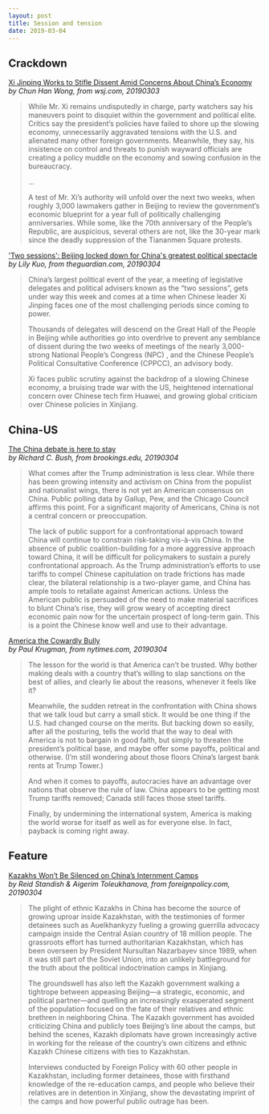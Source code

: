 ```yaml
---
layout: post
title: Session and tension
date: 2019-03-04
---
```


## Crackdown

[Xi Jinping Works to Stifle Dissent Amid Concerns About China’s Economy](https://www.wsj.com/articles/xi-jinping-works-to-stifle-dissent-amid-concerns-about-chinas-economy-11551609000) <br> *by Chun Han Wong, from wsj.com, 20190303*

> While Mr. Xi remains undisputedly in charge, party watchers say his maneuvers point to disquiet within the government and political elite. Critics say the president’s policies have failed to shore up the slowing economy, unnecessarily aggravated tensions with the U.S. and alienated many other foreign governments. Meanwhile, they say, his insistence on control and threats to punish wayward officials are creating a policy muddle on the economy and sowing confusion in the bureaucracy.
>
> ...
>
> A test of Mr. Xi’s authority will unfold over the next two weeks, when roughly 3,000 lawmakers gather in Beijing to review the government’s economic blueprint for a year full of politically challenging anniversaries. While some, like the 70th anniversary of the People’s Republic, are auspicious, several others are not, like the 30-year mark since the deadly suppression of the Tiananmen Square protests.

['Two sessions': Beijing locked down for China's greatest political spectacle](https://www.theguardian.com/world/2019/mar/04/two-sessions-beijing-locked-down-for-chinas-greatest-political-spectacle) <br> *by Lily Kuo, from theguardian.com, 20190304*

> China’s largest political event of the year, a meeting of legislative delegates and political advisers known as the “two sessions”, gets under way this week and comes at a time when Chinese leader Xi Jinping faces one of the most challenging periods since coming to power.
>
> Thousands of delegates will descend on the Great Hall of the People in Beijing while authorities go into overdrive to prevent any semblance of dissent during the two weeks of meetings of the nearly 3,000-strong National People’s Congress (NPC) , and the Chinese People’s Political Consultative Conference (CPPCC), an advisory body.
>
> Xi faces public scrutiny against the backdrop of a slowing Chinese economy, a bruising trade war with the US, heightened international concern over Chinese tech firm Huawei, and growing global criticism over Chinese policies in Xinjiang.

## China-US

[The China debate is here to stay](https://www.brookings.edu/blog/order-from-chaos/2019/03/04/the-china-debate-is-here-to-stay/) <br> *by Richard C. Bush, from brookings.edu, 20190304*

> What comes after the Trump administration is less clear. While there has been growing intensity and activism on China from the populist and nationalist wings, there is not yet an American consensus on China. Public polling data by Gallup, Pew, and the Chicago Council affirms this point. For a significant majority of Americans, China is not a central concern or preoccupation.
>
> The lack of public support for a confrontational approach toward China will continue to constrain risk-taking vis-à-vis China. In the absence of public coalition-building for a more aggressive approach toward China, it will be difficult for policymakers to sustain a purely confrontational approach. As the Trump administration’s efforts to use tariffs to compel Chinese capitulation on trade frictions has made clear, the bilateral relationship is a two-player game, and China has ample tools to retaliate against American actions. Unless the American public is persuaded of the need to make material sacrifices to blunt China’s rise, they will grow weary of accepting direct economic pain now for the uncertain prospect of long-term gain. This is a point the Chinese know well and use to their advantage.

[America the Cowardly Bully](https://www.nytimes.com/2019/03/04/opinion/trump-trade-war.html) <br> *by Paul Krugman, from nytimes.com, 20190304*

> The lesson for the world is that America can’t be trusted. Why bother making deals with a country that’s willing to slap sanctions on the best of allies, and clearly lie about the reasons, whenever it feels like it?
>
> Meanwhile, the sudden retreat in the confrontation with China shows that we talk loud but carry a small stick. It would be one thing if the U.S. had changed course on the merits. But backing down so easily, after all the posturing, tells the world that the way to deal with America is not to bargain in good faith, but simply to threaten the president’s political base, and maybe offer some payoffs, political and otherwise. (I’m still wondering about those floors China’s largest bank rents at Trump Tower.)
>
> And when it comes to payoffs, autocracies have an advantage over nations that observe the rule of law. China appears to be getting most Trump tariffs removed; Canada still faces those steel tariffs.
>
> Finally, by undermining the international system, America is making the world worse for itself as well as for everyone else. In fact, payback is coming right away.

## Feature

[Kazakhs Won’t Be Silenced on China’s Internment Camps](https://foreignpolicy.com/2019/03/04/961387-concentrationcamps-china-xinjiang-internment-kazakh-muslim/) <br> *by Reid Standish & Aigerim Toleukhanova, from foreignpolicy.com, 20190304*

> The plight of ethnic Kazakhs in China has become the source of growing uproar inside Kazakhstan, with the testimonies of former detainees such as Auelkhankyzy fueling a growing guerrilla advocacy campaign inside the Central Asian country of 18 million people. The grassroots effort has turned authoritarian Kazakhstan, which has been overseen by President Nursultan Nazarbayev since 1989, when it was still part of the Soviet Union, into an unlikely battleground for the truth about the political indoctrination camps in Xinjiang.
>
> The groundswell has also left the Kazakh government walking a tightrope between appeasing Beijing—a strategic, economic, and political partner—and quelling an increasingly exasperated segment of the population focused on the fate of their relatives and ethnic brethren in neighboring China. The Kazakh government has avoided criticizing China and publicly toes Beijing’s line about the camps, but behind the scenes, Kazakh diplomats have grown increasingly active in working for the release of the country’s own citizens and ethnic Kazakh Chinese citizens with ties to Kazakhstan.
>
> Interviews conducted by Foreign Policy with 60 other people in Kazakhstan, including former detainees, those with firsthand knowledge of the re-education camps, and people who believe their relatives are in detention in Xinjiang, show the devastating imprint of the camps and how powerful public outrage has been.